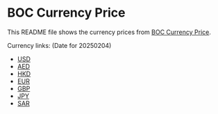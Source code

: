 # BOC Currency Price

This README file shows the currency prices from [BOC Currency Price](https://www.boc.cn/sourcedb/whpj/).

Currency links: (Date for 20250204)

- [USD](https://bocurrencyprice.techina.science/BOC_CURRENCY_PRICE/USD/20250204.json)
- [AED](https://bocurrencyprice.techina.science/BOC_CURRENCY_PRICE/AED/20250204.json)
- [HKD](https://bocurrencyprice.techina.science/BOC_CURRENCY_PRICE/HKD/20250204.json)
- [EUR](https://bocurrencyprice.techina.science/BOC_CURRENCY_PRICE/EUR/20250204.json)
- [GBP](https://bocurrencyprice.techina.science/BOC_CURRENCY_PRICE/GBP/20250204.json)
- [JPY](https://bocurrencyprice.techina.science/BOC_CURRENCY_PRICE/JPY/20250204.json)
- [SAR](https://bocurrencyprice.techina.science/BOC_CURRENCY_PRICE/SAR/20250204.json)
